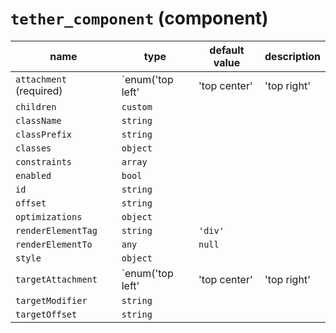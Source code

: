 # `tether_component` (component)

| name                    | type                                                                                                                                  | default value | description |
| ----------------------- | ------------------------------------------------------------------------------------------------------------------------------------- | ------------- | ----------- |
| `attachment` (required) | `enum('top left'|'top center'|'top right'|'middle left'|'middle center'|'middle right'|'bottom left'|'bottom center'|'bottom right')` |               |             |
| `children`              | `custom`                                                                                                                              |               |             |
| `className`             | `string`                                                                                                                              |               |             |
| `classPrefix`           | `string`                                                                                                                              |               |             |
| `classes`               | `object`                                                                                                                              |               |             |
| `constraints`           | `array`                                                                                                                               |               |             |
| `enabled`               | `bool`                                                                                                                                |               |             |
| `id`                    | `string`                                                                                                                              |               |             |
| `offset`                | `string`                                                                                                                              |               |             |
| `optimizations`         | `object`                                                                                                                              |               |             |
| `renderElementTag`      | `string`                                                                                                                              | `'div'`       |             |
| `renderElementTo`       | `any`                                                                                                                                 | `null`        |             |
| `style`                 | `object`                                                                                                                              |               |             |
| `targetAttachment`      | `enum('top left'|'top center'|'top right'|'middle left'|'middle center'|'middle right'|'bottom left'|'bottom center'|'bottom right')` |               |             |
| `targetModifier`        | `string`                                                                                                                              |               |             |
| `targetOffset`          | `string`                                                                                                                              |               |             |
